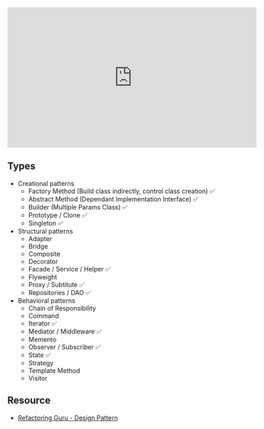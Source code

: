 <iframe width="560" height="315" src="https://www.youtube.com/embed/tv-_1er1mWI" title="YouTube video player" frameborder="0" allow="accelerometer; autoplay; clipboard-write; encrypted-media; gyroscope; picture-in-picture; web-share" allowfullscreen></iframe>

## Types
- Creational patterns
	- Factory Method (Build class indirectly, control class creation) ✅
	- Abstract Method (Dependant Implementation Interface) ✅
	- Builder (Multiple Params Class) ✅
	- Prototype / Clone ✅
	- Singleton ✅
- Structural patterns
	- Adapter
	- Bridge
	- Composite
	- Decorator
	- Facade / Service / Helper ✅
	- Flyweight
	- Proxy / Subtitute ✅
	- Repositories / DAO ✅
- Behavioral patterns
	- Chain of Responsibility
	- Command
	- Iterator ✅
	- Mediator / Middleware ✅
	- Memento
	- Observer / Subscriber ✅
	- State ✅
	- Strategy
	- Template Method
	- Visitor

## Resource
- [Refactoring Guru - Design Pattern](https://refactoring.guru/design-patterns)